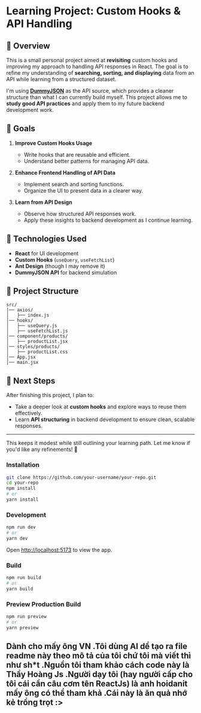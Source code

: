 # Learning Project: Custom Hooks & API Handling  

## 📌 Overview  

This is a small personal project aimed at **revisiting** custom hooks and improving my approach to handling API responses in React. The goal is to refine my understanding of **searching, sorting, and displaying** data from an API while learning from a structured dataset.  

I'm using **[DummyJSON](https://dummyjson.com/)** as the API source, which provides a cleaner structure than what I can currently build myself. This project allows me to **study good API practices** and apply them to my future backend development work.  

## 🎯 Goals  
1. **Improve Custom Hooks Usage**  
   - Write hooks that are reusable and efficient.  
   - Understand better patterns for managing API data.  

2. **Enhance Frontend Handling of API Data**  
   - Implement search and sorting functions.  
   - Organize the UI to present data in a clearer way.  

3. **Learn from API Design**  
   - Observe how structured API responses work.  
   - Apply these insights to backend development as I continue learning.  

## 🔧 Technologies Used  
- **React** for UI development  
- **Custom Hooks** (`useQuery`, `useFetchList`)  
- **Ant Design** (though I may remove it)  
- **DummyJSON API** for backend simulation  

## 📂 Project Structure  
```
src/
│── axios/
│   ├── index.js
│── hooks/
│   ├── useQuery.js
│   ├── useFetchList.js
│── component/products/
│   ├── productList.jsx
│── styles/products/
│   ├── productList.css
│── App.jsx
│── main.jsx
```

## 🚀 Next Steps  
After finishing this project, I plan to:  
- Take a deeper look at **custom hooks** and explore ways to reuse them effectively.  
- Learn **API structuring** in backend development to ensure clean, scalable responses.  

---

This keeps it modest while still outlining your learning path. Let me know if you'd like any refinements! 🚀  

### Installation

```bash
git clone https://github.com/your-username/your-repo.git
cd your-repo
npm install
# or
yarn install
```

### Development

```bash
npm run dev
# or
yarn dev
```

Open [http://localhost:5173](http://localhost:5173) to view the app.

### Build

```bash
npm run build
# or
yarn build
```

### Preview Production Build

```bash
npm run preview
# or
yarn preview
```

## Dành cho mấy ông VN .Tôi dùng AI dể tạo ra file readme này theo mô tả của tôi chứ tôi mà viết thì như sh*t .Nguồn tôi tham khảo cách code này là Thầy Hoàng Js .Người dạy tôi (hay người cấp cho tôi cái cần câu cơm tên ReactJs) là anh hoidanit mấy ông có thể tham khả .Cái này là ăn quả nhớ kẻ trồng trọt :>